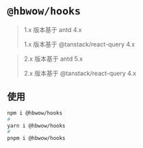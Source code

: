 # `@hbwow/hooks`

> 1.x 版本基于 antd 4.x
>
> 1.x 版本基于 @tanstack/react-query 4.x

> 2.x 版本基于 antd 5.x
>
> 2.x 版本基于 @tanstack/react-query 4.x

## 使用

```BASH
npm i @hbwow/hooks
#
yarn i @hbwow/hooks
#
pnpm i @hbwow/hooks
```
